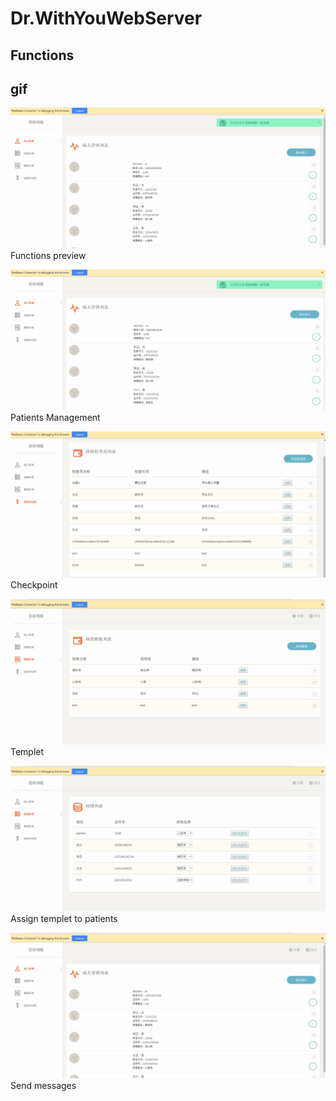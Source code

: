 # Dr.WithYouWebServer



## Functions





## gif
![image](gif/functions.gif)
Functions preview

![image](gif/addPatient.gif)
Patients Management

![image](gif/checkpoint.gif)
Checkpoint

![image](gif/templet.gif)
Templet

![image](gif/illness.gif)
Assign templet to patients

![image](gif/message.gif)
Send messages
